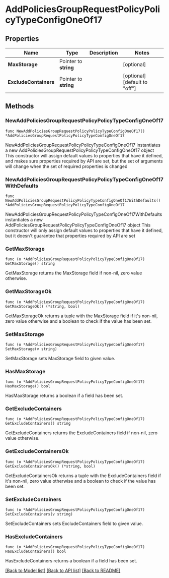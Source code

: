 # AddPoliciesGroupRequestPolicyPolicyTypeConfigOneOf17

## Properties

Name | Type | Description | Notes
------------ | ------------- | ------------- | -------------
**MaxStorage** | Pointer to **string** |  | [optional] 
**ExcludeContainers** | Pointer to **string** |  | [optional] [default to "off"]

## Methods

### NewAddPoliciesGroupRequestPolicyPolicyTypeConfigOneOf17

`func NewAddPoliciesGroupRequestPolicyPolicyTypeConfigOneOf17() *AddPoliciesGroupRequestPolicyPolicyTypeConfigOneOf17`

NewAddPoliciesGroupRequestPolicyPolicyTypeConfigOneOf17 instantiates a new AddPoliciesGroupRequestPolicyPolicyTypeConfigOneOf17 object
This constructor will assign default values to properties that have it defined,
and makes sure properties required by API are set, but the set of arguments
will change when the set of required properties is changed

### NewAddPoliciesGroupRequestPolicyPolicyTypeConfigOneOf17WithDefaults

`func NewAddPoliciesGroupRequestPolicyPolicyTypeConfigOneOf17WithDefaults() *AddPoliciesGroupRequestPolicyPolicyTypeConfigOneOf17`

NewAddPoliciesGroupRequestPolicyPolicyTypeConfigOneOf17WithDefaults instantiates a new AddPoliciesGroupRequestPolicyPolicyTypeConfigOneOf17 object
This constructor will only assign default values to properties that have it defined,
but it doesn't guarantee that properties required by API are set

### GetMaxStorage

`func (o *AddPoliciesGroupRequestPolicyPolicyTypeConfigOneOf17) GetMaxStorage() string`

GetMaxStorage returns the MaxStorage field if non-nil, zero value otherwise.

### GetMaxStorageOk

`func (o *AddPoliciesGroupRequestPolicyPolicyTypeConfigOneOf17) GetMaxStorageOk() (*string, bool)`

GetMaxStorageOk returns a tuple with the MaxStorage field if it's non-nil, zero value otherwise
and a boolean to check if the value has been set.

### SetMaxStorage

`func (o *AddPoliciesGroupRequestPolicyPolicyTypeConfigOneOf17) SetMaxStorage(v string)`

SetMaxStorage sets MaxStorage field to given value.

### HasMaxStorage

`func (o *AddPoliciesGroupRequestPolicyPolicyTypeConfigOneOf17) HasMaxStorage() bool`

HasMaxStorage returns a boolean if a field has been set.

### GetExcludeContainers

`func (o *AddPoliciesGroupRequestPolicyPolicyTypeConfigOneOf17) GetExcludeContainers() string`

GetExcludeContainers returns the ExcludeContainers field if non-nil, zero value otherwise.

### GetExcludeContainersOk

`func (o *AddPoliciesGroupRequestPolicyPolicyTypeConfigOneOf17) GetExcludeContainersOk() (*string, bool)`

GetExcludeContainersOk returns a tuple with the ExcludeContainers field if it's non-nil, zero value otherwise
and a boolean to check if the value has been set.

### SetExcludeContainers

`func (o *AddPoliciesGroupRequestPolicyPolicyTypeConfigOneOf17) SetExcludeContainers(v string)`

SetExcludeContainers sets ExcludeContainers field to given value.

### HasExcludeContainers

`func (o *AddPoliciesGroupRequestPolicyPolicyTypeConfigOneOf17) HasExcludeContainers() bool`

HasExcludeContainers returns a boolean if a field has been set.


[[Back to Model list]](../README.md#documentation-for-models) [[Back to API list]](../README.md#documentation-for-api-endpoints) [[Back to README]](../README.md)


